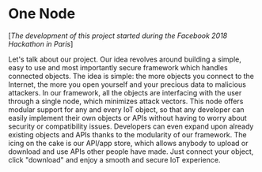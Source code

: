 # One Node

[_The development of this project started during the Facebook 2018 Hackathon in Paris_]

Let's talk about our project. Our idea revolves around building a simple, easy to use and most importantly secure framework which handles connected objects.
The idea is simple: the more objects you connect to the Internet, the more you open yourself and your precious data to malicious attackers. In our framework, all the objects are interfacing with the user through a single node, which minimizes attack vectors.
This node offers modular support for any and every IoT object, so that any developer can easily implement their own objects or APIs without having to worry about security or compatibility issues. Developers can even expand upon already existing objects and APIs thanks to the modularity of our framework. The icing on the cake is our API/app store, which allows anybody to upload or download and use APIs other people have made. Just connect your object, click "download" and enjoy a smooth and secure IoT experience.
